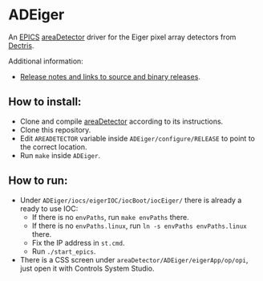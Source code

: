 ADEiger
===========
An
[EPICS](http://www.aps.anl.gov/epics/)
[areaDetector](http://cars.uchicago.edu/software/epics/areaDetector.html)
driver for the Eiger pixel array detectors from
[Dectris](http://www.dectris.com).

Additional information:
* [Release notes and links to source and binary releases](RELEASE.md).

How to install:
---------------

* Clone and compile [areaDetector](https://github.com/areaDetector/areaDetector) according to its instructions.
* Clone this repository.
* Edit `AREADETECTOR` variable inside `ADEiger/configure/RELEASE` to point to the correct location.
* Run `make` inside `ADEiger`.

How to run:
-----------

* Under `ADEiger/iocs/eigerIOC/iocBoot/iocEiger/` there is already a ready to use IOC:
  - If there is no `envPaths`, run `make envPaths` there.
  - If there is no `envPaths.linux`, run `ln -s envPaths envPaths.linux` there.
  - Fix the IP address in `st.cmd`.
  - Run `./start_epics`.
* There is a CSS screen under `areaDetector/ADEiger/eigerApp/op/opi`, just open it with Controls System Studio.
